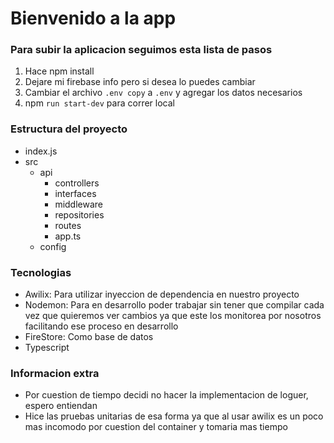 # Bienvenido a la app

### Para subir la aplicacion seguimos esta lista de pasos

1. Hace npm install
2. Dejare mi firebase info pero si desea lo puedes cambiar
3. Cambiar el archivo ```.env copy``` a ```.env``` y agregar los datos necesarios
4. npm ```run start-dev``` para correr local


### Estructura del proyecto

- index.js
- src
    - api
        - controllers
        - interfaces
        - middleware
        - repositories
        - routes
        - app.ts
    - config


### Tecnologias

- Awilix: Para utilizar inyeccion de dependencia en nuestro proyecto
- Nodemon: Para en desarrollo poder trabajar sin tener que compilar cada vez que quieremos ver cambios ya que este los monitorea por nosotros facilitando ese proceso en desarrollo
- FireStore: Como base de datos
- Typescript

### Informacion extra

- Por cuestion de tiempo decidi no hacer la implementacion de loguer, espero entiendan
- Hice las pruebas unitarias de esa forma ya que al usar awilix es un poco mas incomodo por cuestion del container y tomaria mas tiempo
